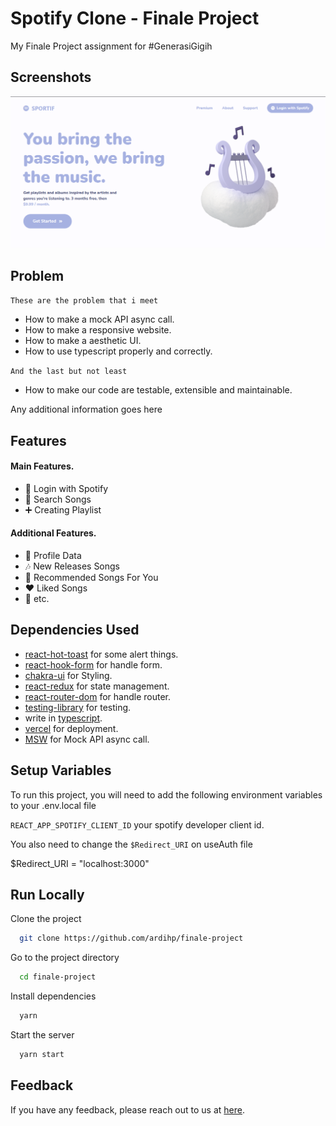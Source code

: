
# Spotify Clone - Finale Project

My Finale Project assignment for #GenerasiGigih

## Screenshots

![App Screenshot](https://github.com/ardihp/finale-project/blob/main/public/images/readme.png)

## Problem

`These are the problem that i meet`
- How to make a mock API async call.
- How to make a responsive website.
- How to make a aesthetic UI.
- How to use typescript properly and correctly.

`And the last but not least`
- How to make our code are testable, extensible and maintainable.

Any additional information goes here

  ## Features

#### Main Features.
- 🔐 Login with Spotify
- 🔎 Search Songs
- ➕ Creating Playlist
#### Additional Features.
- 👀 Profile Data
- 🎶 New Releases Songs
- 📔 Recommended Songs For You
- ❤ Liked Songs
- 💫 etc.
  
## Dependencies Used

- [react-hot-toast](https://react-hot-toast.com) for some alert things.
- [react-hook-form](https://react-hook-form.com) for handle form.
- [chakra-ui](https://chakra-ui.com) for Styling.
- [react-redux](https://react-redux.js.org) for state management.
- [react-router-dom](https://reactrouter.com/web/guides/quick-start) for handle router.
- [testing-library](https://testing-library.com) for testing.
- write in [typescript](https://typescriptlang.org/).
- [vercel](https://vercel.com) for deployment.
- [MSW](https://mswjs.io) for Mock API async call.

## Setup Variables

To run this project, you will need to add the following environment variables to your .env.local file

`REACT_APP_SPOTIFY_CLIENT_ID` your spotify developer client id.

You also need to change the `$Redirect_URI` on useAuth file

  $Redirect_URI = "localhost:3000"

  
## Run Locally

Clone the project

```bash
  git clone https://github.com/ardihp/finale-project
```

Go to the project directory

```bash
  cd finale-project
```

Install dependencies

```bash
  yarn
```

Start the server

```bash
  yarn start
```

  
## Feedback

If you have any feedback, please reach out to us at [here](https://github.com/ardihp/finale-project/issues).

  
